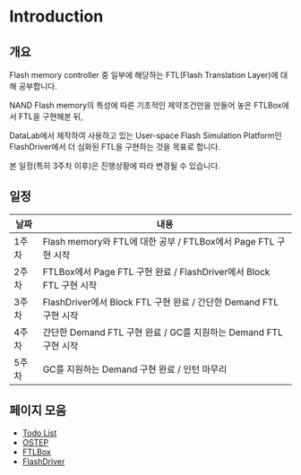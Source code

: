 # Introduction

## 개요

Flash memory controller 중 일부에 해당하는 FTL(Flash Translation Layer)에 대해 공부합니다.

NAND Flash memory의 특성에 따른 기초적인 제약조건만을 만들어 놓은 FTLBox에서 FTL을 구현해본 뒤,

DataLab에서 제작하여 사용하고 있는 User-space Flash Simulation Platform인 FlashDriver에서 더 심화된 FTL을 구현하는 것을 목표로 합니다.

본 일정(특히 3주차 이후)은 진행상황에 따라 변경될 수 있습니다.

## 일정

| 날짜 | 내용 |
| ---- | ---- |
| 1주차 | Flash memory와 FTL에 대한 공부 / FTLBox에서 Page FTL 구현 시작 |
| 2주차 | FTLBox에서 Page FTL 구현 완료 / FlashDriver에서 Block FTL 구현 시작 |
| 3주차 | FlashDriver에서 Block FTL 구현 완료 / 간단한 Demand FTL 구현 시작 |
| 4주차 | 간단한 Demand FTL 구현 완료 / GC를 지원하는 Demand FTL 구현 시작 | 
| 5주차 | GC를 지원하는 Demand 구현 완료 / 인턴 마무리 |


## 페이지 모음

  + [Todo List](./todo.md)
  + [OSTEP](./OSTEP.md)
  + [FTLBox](./ftl_box.md)
  + [FlashDriver](./flashdriver.md)